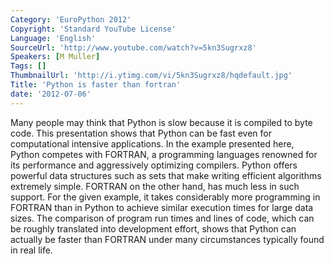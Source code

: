 ```yaml
---
Category: 'EuroPython 2012'
Copyright: 'Standard YouTube License'
Language: 'English'
SourceUrl: 'http://www.youtube.com/watch?v=5kn3Sugrxz8'
Speakers: [M Muller]
Tags: []
ThumbnailUrl: 'http://i.ytimg.com/vi/5kn3Sugrxz8/hqdefault.jpg'
Title: 'Python is faster than fortran'
date: '2012-07-06'
---
```

Many people may think that Python is slow because it is compiled to byte code.
This presentation shows that Python can be fast even for computational
intensive applications. In the example presented here, Python competes with
FORTRAN, a programming languages renowned for its performance and aggressively
optimizing compilers. Python offers powerful data structures such as sets that
make writing efficient algorithms extremely simple. FORTRAN on the other hand,
has much less in such support. For the given example, it takes considerably
more programming in FORTRAN than in Python to achieve similar execution times
for large data sizes. The comparison of program run times and lines of code,
which can be roughly translated into development effort, shows that Python can
actually be faster than FORTRAN under many circumstances typically found in
real life.
